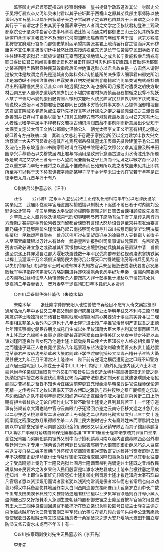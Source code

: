 <!-- { "loadSidebar": true } -->
　　监察御史卢君师邵既擢四川按察副使奉　玺书提督学政取道省其父　封御史公于吴将行暴疾卒又明年癸未封君以其子应圻葬于西横山之原其弟兵部主事师陈以使事归乃立石墓上以其所自状请予表之予尝闻君子之论君也由其言于上者谓之贞臣由其行于下者谓之才臣由其润于身而表章乎古人者谓之文学之臣按状君初登进士观政都察院也于羣众中独留心吏事凡章程法比皆习而通之时都御史三山王公见其所拟吏牍惊曰此法家言老吏所不及因荐试河南道御史廵西直门继廵东城于是　武宗方锐意北狩督宣府建行宫急而都御史某附丽承望其势张甚君上疏请罢行宫之役而斥某邪秽庸劣不宜任用言极激切廷中耸然比既实授清戎至东光见长宁伯某侵夺民田横敛子粒往往建系死诏狱君上疏极论请释无辜而还其侵地皆从之或言长宁贵戚权幸君清戎有职□得出位君曰风闻言事御史职也况目击其事□可忍也廵按初至四川首劾廵抚都御史某某阴附当路黩货殃民莫敢指斥后虽坐他事逮黜亦以君言故由是一方肃然人谓得廵按大体是故谓之贞先是廵城者务繁科条以钩摭能所关决多家人细事君曰御史所治止是邪悉纵不问所治惟宿奸巨蠧要束详明发擿敏利誉籍籍起河间旱奏请免赋减科谪尽出所储藏镪贷民全活甚众四川地远慎狱之久淹也檄所司月报而时遣发之朝使方取材西南又邪人迎佛亦道境内属岁饥民不堪供输君材择周慎而昼夜拊循之民得不扰妖人某子甲善幻术能刳腹出肠胃惴人徼利又能吐火烧民庐室民益惊畏求罔不获或捕之辄说校以逸殆不可方物君密饬各郡同日逻捕术穷皆伏其辜某郡人乙慓悍强御椎埋自恣君虞其阴贼多党捕急或生变乃先扬好言卒以计擒杀之犍之蟇颐滩温江之三渡皆湍急善溺舟君择材干吏委以鉴治人知其去险即安而不知劳费是故谓之材君天资有大过人者性尤嗜学平居手不释卷程文若拟古诗词清润圆融不事刻削而新意层出少受知于太保吴文定公太傅王文恪公都御史泾徐公入　朝尤太师李文正公所喜有相见之晚之叹□着有方舟联舫二集　奏疏诗文总若干卷藏于家按治所至以余力建学申教大兴文治荐贤士大夫不可起者必造其庐礼焉死者吊祭其墓尤乐表章先贤尝建董子毛公二祠及浣花三陈东坡遗直四书院家居时请立石湖书院祀宋范文穆公又求其遗像及所书田园杂兴手摹勒石以文穆故居湖上君与邻焉用是致景行意遇古迹及山水奇胜处多所题咏是故谓之文学夫三者有一巳人望而况兼而有之乎且贞而不迂济之以敏才而不浮持之以重文学而卒归于雅将之以德葢不惟成章而巳殆知所以裁之者故虽未见其止即其所至亦可以称于天下矣君讳雍字师邵某甲子举于乡登辛未进士凡在官若干年卒是正德辛巳九月九日年四十有八 

　　○副使吕公翀墓志铭（汪伟） 

　　汪伟 
　　公讳翀广之永丰人登弘治进士正德初任刑科给事中公以忠谏获谴余实亲见之　武庙即位踰年宦瑾盗国柄擅威福以刦制天下驱遂不附巳者于时内阁刘公徤谢公迁辅导　孝宗皇帝致太平受顾命榻前朝野赖之同日罢去台谏相顾莫敢先发君一夕草疏上之人服其敏及读疏词气剀切事理明尽罔不感动有泣下者于是传录风行四方瑾衔之甚嗣是稍有论列者既而留都台谏皆有言瑾大怒矫诏皆逮至京并君狱治妄言罪乃痛捶于廷槩除其名瑾伏诛乃起云南按察司佥事寻升四川按察司副使听讼明决屡伸冤狱士民称颂西番僧奉　旨迎活佛所过有司望风迎奉沿途骚然人无籍窜入者迨千人至蜀索库藏银以万计未有处会　武宗皇帝讣报翀时司臬事谓兹髠获罪　先帝所遇残害新政必诛宜急之或欲减其所索银物纵之出境翀独勒兵擒其首恶置狱中请　旨俱逮至京遂正其罪灌县江都大堰圯决游蚀数十年军民受病翀奉勑往视疏浚淤塞铸铁梁以捍上流灌溉千万余顷俱沃壤蜀民大悦称吕公堰天□六番贼寇淮茂等州兵宪吴希自以失机待罪抚□机翀督军士时闻贼有神术先知故官兵未至辍迯去或潜伏要害窃发屡败我军翀择指挥何定授以方略刻期进兵遂获渠魁余党悉平纪功申秦　诏赐内帑银两疋内阁杨公廷和侄举人杨恺倚势杀人翀按其大罪十数事抵于法杨以书请贷其死竟　徒嘉靖二年春赍表入　贺万寿卒于途嘉靖□□年本县祀入乡贤祠 

　　○四川兵备副使张仕隆传（朱睦木挈） 

　　朱睦木挈 
　　张仕隆字仲修安阳人也性警敏书再经目不忘有人奇文奥旨览即通解弘治八年中乡试又三年丧父制阕奉母携弟妹卒业太学明年试又不利与三原马理集友讲学士隆独持议曰诸君日端默戢戢可谓能闲其心矣要须于事验其实身与世二理与事相乖非圣人合外内之道也十八年士隆举进士授广平推官治尚明严吏民畏之正德七年拜监察御史朝臣各朋比或托门生或以乡里故知附大臣大臣亦利其侦事而餙巳私也士隆恶之光禄卿李良事少师刘徤甚谨徤喜爱良由是得美迁又以女字徤之孙徤以直谏刘瑾所逐良诈言女死乃他适士隆上疏劾良且曰使今大臣知彼小人终必相负盍早绝之而遑遑乎延正人也良竟坐罢去八年廵察河东盐法运使刘瑜贪而善交权贵士隆劾罢之革豪右严取晒均支给盐政大振睱则建正学书院聚徒授经又凿青石槽开茅津皆大衢民甚便之九年正月干清宫灾士隆谏曰　陛下前有逆瑾之横后遭蓟盗之□既不知警方且兴居无度昵近□人积戎丑于渠中□□□于□内彻□□游外见烟燎内廷大兴土木权豪竞尚华侈亲信□臣取货于外又扣军粮皆名进贡织造龙幄科害靡极鄙猥无闻使之廵抚纳银指挥授之政事盗伏而虏发民竭而兵罢守法御史如刘天和则就逮张璞则死诏狱闾阎之苦祸机之畜皆不知也今宜痛惩前弊更宜充慢绝淫早朝亲政讲官说经师保论道究精一之传考兴王之故以表率天下褒衣愽□之雅孰与市井狡秽之羣广厦细旃之乐孰与边徼凶危之队不报明年廵按凤阳织造中官史宣酗酒作威大括民财荷黄挺二曰上所赐有拒令者杖杀之无论自都竹史以下皆不敢禁士隆奏之且列其贿若干十一年还守道事有张顺者京大猾也随中官守云南殴门子死潜回京避之云南守臣移文逮之甚急乃出以二隶押送至桃源重货二隶窃取淮上丏者毙之二隶告顺死勘实给文归巳三年矣十隆阅案疑之密廉之数月果得顺坐杀二人罪士民大悦时钱宁大有竉赐姓朱而廖鹏附之初鹏以中官廖堂兄镇守河南鹏凶残积金如山既败又以銮兄镇守陕西而其子铠用事鹏复□入锦衣□事倾财纳结自师保元臣相与接□□□□至旦士隆率诸僚疏其罪且曰堂来銮往兄甫罢而弟嗣任鹏内铠外父制中而子擅利鹏毒河南以起内盗铠毒陜西必召外虏　朝廷岂无他才专用一族两省亦有何罪日受百害邪鹏宁大恨罢职御史薛凤呜杀人巨盗被逮又夜自杀二婢子置朝门外怀牒诉冤凤鸣素事逆瑾致富又凶愎甚当案者即逊去累年不决都御史彭泽以狱付士隆及许御史完掠治取服凤鸣知事急货钱宁以其妻女往要之宁受凤鸣愬上奏乃下士隆及完狱七阅月士隆谪晋州判完谪定州士隆既之晋州教民耕桑如齐民要术之法岁果倍入民用殷富是年滹水决数县咸灾士隆奉台檄往塞之绩成迁知州　今上即位诛窜奸宂伸雪冤抑士隆复御史所司忌士隆才拟迁知府太宰石珤曰凡官居者悉以资深超用而谪者罢者犹以浅资拘常调是佞者常伸而忠者常屈也何以劝善乃得汉中兵备副使其地居终南大白间西南连蜀东接郧豫山山截嶪罗立山中长广数千里有良田美隩长林茂竹文狸蔚豹逋逃者往往擅以业岁货军官与通则吞并弱小藏大盗伺便出掠又好报雠杀人急则生变朝廷特置都御史镇之士隆至首按军官殛贪用良贼有王大王二阎仲良结回回患官不敢捕所在皆立亲识急则投匿号曰贼主士隆召主谕之曰汝能擒贼即汝功吾赏若否则吾率军焚山汝等与存者几何矣皆叩头曰幸公活我愿效驱使居数日各献贼士隆又取贼主恬恶者十余家破灭之遂大安乃堰响水溉田千亩立堤防溢又修云雾水未成而卒年五十有一 

　　○四川按察司副使刘先生天民墓志铭（李开先） 

　　李开先 
